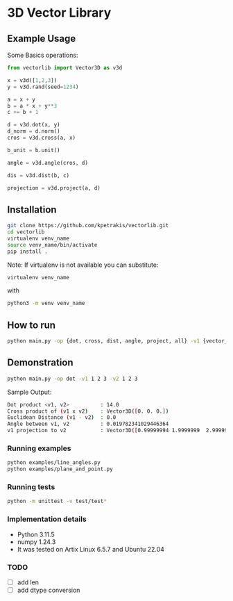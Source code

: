 # 3D Vector Library

## Example Usage

Some Basics operations:

```py
from vectorlib import Vector3D as v3d

x = v3d([1,2,3])
y = v3d.rand(seed=1234)

a = x + y
b = a * x + y**3
c += b + 1

d = v3d.dot(x, y)
d_norm = d.norm()
cros = v3d.cross(a, x)

b_unit = b.unit()

angle = v3d.angle(cros, d)

dis = v3d.dist(b, c)

projection = v3d.project(a, d)
```

## Installation

```bash
git clone https://github.com/kpetrakis/vectorlib.git 
cd vectorlib
virtualenv venv_name
source venv_name/bin/activate
pip install .
```
Note: If virtualenv is not available you can substitute:
```bash
virtualenv venv_name
```
with
```bash
python3 -m venv venv_name
```

## How to run

```bash
python main.py -op {dot, cross, dist, angle, project, all} -v1 {vector_values} -v2 {vector_values}
```

## Demonstration

```bash
python main.py -op dot -v1 1 2 3 -v2 1 2 3
```
Sample Output:
```bash
Dot product <v1, v2>          : 14.0
Cross product of (v1 x v2)    : Vector3D([0. 0. 0.])
Euclidean Distance (v1 - v2)  : 0.0
Angle between v1, v2          : 0.019782341029446364
v1 projection to v2           : Vector3D([0.99999994 1.9999999  2.9999998 ])
```

### Running examples

```bash
python examples/line_angles.py
python examples/plane_and_point.py
```

### Running tests

```bash
python -m unittest -v test/test*
```

### Implementation details

- Python 3.11.5  
- numpy 1.24.3  
- It was tested on Artix Linux 6.5.7 and Ubuntu 22.04

### TODO

- [ ] add len
- [ ] add dtype conversion
